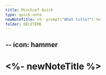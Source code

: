 ```yaml
---
title: Mischief Quick
type: quick-note
newNoteTitle: <%- prompt("What title?") %>
folder: DELETEME
---
```

--
icon: hammer
--
# <%- newNoteTitle %> 